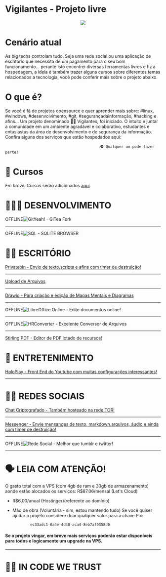 # Vigilantes - Projeto livre 
<p align="center">  
<img src="https://github.com/cristiancmoises/vigilantes/assets/86272521/1ab934ee-942b-476d-b8c8-4edcd55d26b8">
<p/>

# Cenário atual
As big techs controlam tudo. Seja uma rede social ou uma aplicação de escritório que necessita de um pagamento para o seu bom
funcionamento... perante isto encontrei diversas ferramentas livres e fiz a hospedagem, a ideia é também trazer
alguns cursos sobre diferentes temas relacionados a tecnologia, você pode conferir mais sobre o projeto abaixo.

# O que é?
Se você é fã de projetos opensource e
quer aprender mais sobre: #linux, #windows, #desenvolvimento, #git, #segurançadainformação, #hacking e afins...
Um projeto denominado 🕵🏻 Vigilantes, foi iniciado.
O intuito é juntar a comunidade em um ambiente agradável e colaborativo, estudantes e entusiastas da área de desenvolvimento e de segurança da informação.
Confira alguns dos serviços que estão hospedados aqui: 

<p align="center">
           
                                               👽 Qualquer um pode fazer parte!
 
<p/>

# 🧠 Cursos 
*Em breve:* Cursos serão adicionados [aqui](https://x.vigilantes.cloud).

# 🧑🏻‍💻 DESENVOLVIMENTO 
OFFLINE![GitYeah! - GiTea Fork](https://git.vigilantes.cloud)
____________________
OFFLINE![SQL - SQLITE BROWSER](https://sql.vigilantes.cloud)

# ✍🏻 ESCRITÓRIO 
[Privatebin - Envio de texto,scripts e afins com timer de destruição!](https://paste.vigilantes.cloud)
___________________
[Upload de Arquivos](https://temp.vigilantes.cloud)
__________________
[Drawio - Para criação e edição de Mapas Mentais e Diagramas](https://mapa.vigilantes.cloud)
__________________
OFFLINE![LibreOffice Online - Edite documentos online!](https://docs.vigilantes.cloud)
__________________________________
OFFLINE![HRConverter - Excelente Conversor de Arquivos](https://docx.vigilantes.cloud)
__________________________________
[Stirling PDF - Editor de PDF lotado de recursos!](https://pdf.vigilantes.cloud)

# 🎥 ENTRETENIMENTO
[HoloPlay - Front End do Youtube com muitas configurações interessantes! ](https://cubo.vigilantes.cloud)
______________________
# 🤜🤛 REDES SOCIAIS
[Chat Criptografado - Também hosteado na rede TOR!](https://xchat.vigilantes.cloud)
______________________
[Messenger - Envie mensanges de texto, markdown,arquivos, áudio e ainda com timer de destruição!](https://chat.vigilantes.cloud)
______________________
OFFLINE![Rede Social - Melhor que tumblr e twitter!](https://social.vigilantes.cloud)
______________________
# 🗣 LEIA COM ATENÇÃO!
O gasto total com a VPS (com 4gb de ram e 30gb de armazenamento) aonde estão alocados os serviços:
R$87.06/mensal (Let's Cloud)
+ R$6,00/anual (Hostinger)(referente ao domínio)
+ Mão de obra (Voluntária - sim, estou mantendo tudo)
Se você quiser ajudar o projeto considere doar qualquer valor para
a chave Pix: 
                       
              ec33adc1-0a4e-4d40-aca4-8eb7af9358d0

#### Se o projeto vingar, em breve mais serviços poderão estar disponíveis para todos e logicamente um upgrade na VPS.
______________________
# 🦾🗿 IN CODE WE TRUST
